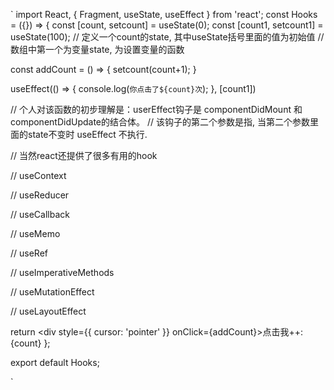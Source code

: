 `
import React, { Fragment, useState, useEffect } from 'react';
const Hooks = ({}) => {
  const [count, setcount] = useState(0);
  const [count1, setcount1] = useState(100);
  // 定义一个count的state, 其中useState括号里面的值为初始值
  // 数组中第一个为变量state, 为设置变量的函数

  const addCount = () => {
    setcount(count+1);
  }

  useEffect(() => {
    console.log(`你点击了${count}次`);
  }, [count1])

  // 个人对该函数的初步理解是：userEffect钩子是 componentDidMount 和 componentDidUpdate的结合体。
  // 该钩子的第二个参数是指, 当第二个参数里面的state不变时 useEffect 不执行.

  // 当然react还提供了很多有用的hook

  // useContext

  // useReducer

  // useCallback

  // useMemo

  // useRef

  // useImperativeMethods

  // useMutationEffect

  // useLayoutEffect

  return <div style={{ cursor: 'pointer' }} onClick={addCount}>点击我++:{count}</div>
};

export default Hooks;

`